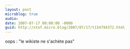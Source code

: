```yaml
---
layout: post
microblog: true
audio: 
date: 2007-07-17 00:00:00 -0000
guid: http://xtof.micro.blog/2007/07/17/t154794372.html
---
```

oops : "le wikiste ne s'achète pas"
